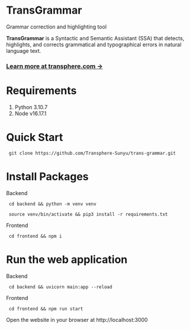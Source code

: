 # TransGrammar
Grammar correction and highlighting tool

**TransGrammar** is a Syntactic and Semantic Assistant (SSA) that detects, highlights, and corrects grammatical and typographical errors in natural language text.

### [Learn more at transphere.com &rarr;](https://www.transphere.com/)

# Requirements
1. Python 3.10.7
2. Node v16.17.1

# Quick Start
     git clone https://github.com/Transphere-Sunyu/trans-grammar.git

# Install Packages
Backend

     cd backend && python -m venv venv
     
     source venv/bin/activate && pip3 install -r requirements.txt

Frontend
     
     cd frontend && npm i
    
# Run the web application
Backend

     cd backend && uvicorn main:app --reload
     
Frontend
     
     cd frontend && npm run start
    

Open the website in your browser at http://localhost:3000
